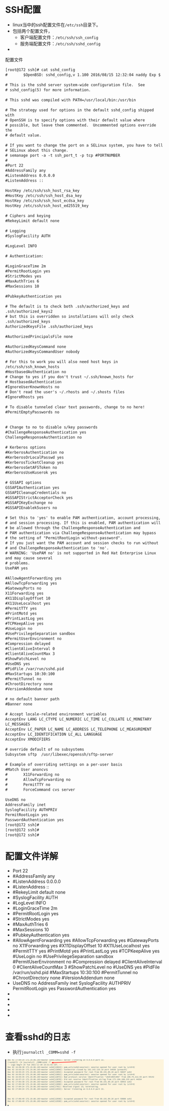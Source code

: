 # SSH配置

- linux当中的ssh配置文件在`/etc/ssh`目录下。
- 包括两个配置文件，
  - 客户端配置文件：`/etc/ssh/ssh_config`
  - 服务端配置文件：`/etc/ssh/sshd_config`
- 

配置文件

```
[root@172 ssh]# cat sshd_config 
#       $OpenBSD: sshd_config,v 1.100 2016/08/15 12:32:04 naddy Exp $

# This is the sshd server system-wide configuration file.  See
# sshd_config(5) for more information.

# This sshd was compiled with PATH=/usr/local/bin:/usr/bin

# The strategy used for options in the default sshd_config shipped with
# OpenSSH is to specify options with their default value where
# possible, but leave them commented.  Uncommented options override the
# default value.

# If you want to change the port on a SELinux system, you have to tell
# SELinux about this change.
# semanage port -a -t ssh_port_t -p tcp #PORTNUMBER
#
#Port 22
#AddressFamily any
#ListenAddress 0.0.0.0
#ListenAddress ::

HostKey /etc/ssh/ssh_host_rsa_key
#HostKey /etc/ssh/ssh_host_dsa_key
HostKey /etc/ssh/ssh_host_ecdsa_key
HostKey /etc/ssh/ssh_host_ed25519_key

# Ciphers and keying
#RekeyLimit default none

# Logging
#SyslogFacility AUTH

#LogLevel INFO

# Authentication:

#LoginGraceTime 2m
#PermitRootLogin yes
#StrictModes yes
#MaxAuthTries 6
#MaxSessions 10

#PubkeyAuthentication yes

# The default is to check both .ssh/authorized_keys and .ssh/authorized_keys2
# but this is overridden so installations will only check .ssh/authorized_keys
AuthorizedKeysFile .ssh/authorized_keys

#AuthorizedPrincipalsFile none

#AuthorizedKeysCommand none
#AuthorizedKeysCommandUser nobody

# For this to work you will also need host keys in /etc/ssh/ssh_known_hosts
#HostbasedAuthentication no
# Change to yes if you don't trust ~/.ssh/known_hosts for
# HostbasedAuthentication
#IgnoreUserKnownHosts no
# Don't read the user's ~/.rhosts and ~/.shosts files
#IgnoreRhosts yes

# To disable tunneled clear text passwords, change to no here!
#PermitEmptyPasswords no


# Change to no to disable s/key passwords
#ChallengeResponseAuthentication yes
ChallengeResponseAuthentication no

# Kerberos options
#KerberosAuthentication no
#KerberosOrLocalPasswd yes
#KerberosTicketCleanup yes
#KerberosGetAFSToken no
#KerberosUseKuserok yes

# GSSAPI options
GSSAPIAuthentication yes
GSSAPICleanupCredentials no
#GSSAPIStrictAcceptorCheck yes
#GSSAPIKeyExchange no
#GSSAPIEnablek5users no

# Set this to 'yes' to enable PAM authentication, account processing,
# and session processing. If this is enabled, PAM authentication will
# be allowed through the ChallengeResponseAuthentication and
# PAM authentication via ChallengeResponseAuthentication may bypass
# the setting of "PermitRootLogin without-password".
# If you just want the PAM account and session checks to run without
# and ChallengeResponseAuthentication to 'no'.
# WARNING: 'UsePAM no' is not supported in Red Hat Enterprise Linux and may cause several
# problems.
UsePAM yes

#AllowAgentForwarding yes
#AllowTcpForwarding yes
#GatewayPorts no
X11Forwarding yes
#X11DisplayOffset 10
#X11UseLocalhost yes
#PermitTTY yes
#PrintMotd yes
#PrintLastLog yes
#TCPKeepAlive yes
#UseLogin no
#UsePrivilegeSeparation sandbox
#PermitUserEnvironment no
#Compression delayed
#ClientAliveInterval 0
#ClientAliveCountMax 3
#ShowPatchLevel no
#UseDNS yes
#PidFile /var/run/sshd.pid
#MaxStartups 10:30:100
#PermitTunnel no
#ChrootDirectory none
#VersionAddendum none

# no default banner path
#Banner none

# Accept locale-related environment variables
AcceptEnv LANG LC_CTYPE LC_NUMERIC LC_TIME LC_COLLATE LC_MONETARY LC_MESSAGES
AcceptEnv LC_PAPER LC_NAME LC_ADDRESS LC_TELEPHONE LC_MEASUREMENT
AcceptEnv LC_IDENTIFICATION LC_ALL LANGUAGE
AcceptEnv XMODIFIERS

# override default of no subsystems
Subsystem sftp  /usr/libexec/openssh/sftp-server

# Example of overriding settings on a per-user basis
#Match User anoncvs
#       X11Forwarding no
#       AllowTcpForwarding no
#       PermitTTY no
#       ForceCommand cvs server

UseDNS no
AddressFamily inet
SyslogFacility AUTHPRIV
PermitRootLogin yes
PasswordAuthentication yes
[root@172 ssh]# 
[root@172 ssh]# 
[root@172 ssh]# 
```

# 配置文件详解

- Port 22
- #AddressFamily any
- #ListenAddress 0.0.0.0
- #ListenAddress ::
- #RekeyLimit default none
- #SyslogFacility AUTH
- #LogLevel INFO
- #LoginGraceTime 2m
- #PermitRootLogin yes
- #StrictModes yes
- #MaxAuthTries 6
- #MaxSessions 10
- #PubkeyAuthentication yes
- #AllowAgentForwarding yes
  #AllowTcpForwarding yes
  #GatewayPorts no
  X11Forwarding yes
  #X11DisplayOffset 10
  #X11UseLocalhost yes
  #PermitTTY yes
  #PrintMotd yes
  #PrintLastLog yes
  #TCPKeepAlive yes
  #UseLogin no
  #UsePrivilegeSeparation sandbox
  #PermitUserEnvironment no
  #Compression delayed
  #ClientAliveInterval 0
  #ClientAliveCountMax 3
  #ShowPatchLevel no
  #UseDNS yes
  #PidFile /var/run/sshd.pid
  #MaxStartups 10:30:100
  #PermitTunnel no
  #ChrootDirectory none
  #VersionAddendum none
- UseDNS no
  AddressFamily inet
  SyslogFacility AUTHPRIV
  PermitRootLogin yes
  PasswordAuthentication yes
- 
- 
- 
- 
- 



# 查看sshd的日志

- 执行`journalctl _COMM=sshd -f `

![image-20221202170806718](images/image-20221202170806718.png)

